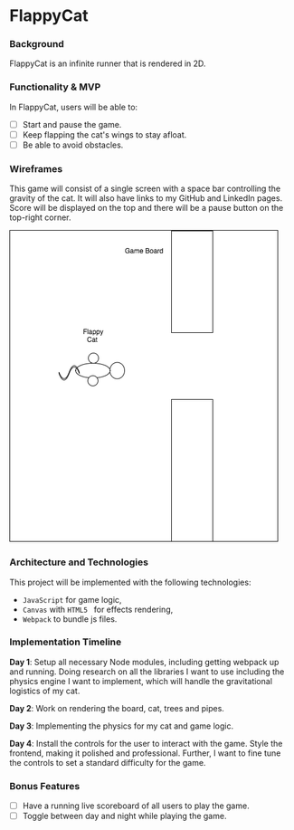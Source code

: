 # FlappyCat

### Background

FlappyCat is an infinite runner that is rendered in 2D.

### Functionality & MVP

In FlappyCat, users will be able to:

- [ ] Start and pause the game.
- [ ] Keep flapping the cat's wings to stay afloat.
- [ ] Be able to avoid obstacles.

### Wireframes

This game will consist of a single screen with a space bar controlling the gravity of the cat. It will also have links
to my GitHub and LinkedIn pages. Score will be displayed on the top and there will be a pause button on the top-right corner.

![wireframes](assets/FlappyCatWireFrame.png)

### Architecture and Technologies

This project will be implemented with the following technologies:

- `JavaScript` for game logic,
- `Canvas` with `HTML5 ` for effects rendering,
- `Webpack` to bundle js files.

### Implementation Timeline

**Day 1**: Setup all necessary Node modules, including getting webpack up and running. Doing research on all the libraries I want to use including the physics engine I want to implement, which will handle the gravitational logistics of my cat.

**Day 2**: Work on rendering the board, cat, trees and pipes.

**Day 3**: Implementing the physics for my cat and game logic.

**Day 4**: Install the controls for the user to interact with the game.  Style the frontend, making it polished and professional. Further, I want to fine tune the controls to set a standard difficulty for the game.


### Bonus Features

- [ ] Have a running live scoreboard of all users to play the game.
- [ ] Toggle between day and night while playing the game.
